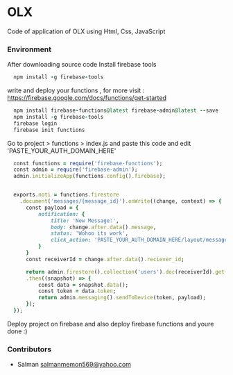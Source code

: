 # OLX
Code of application of OLX using Html, Css, JavaScript

### Environment
After downloading source code Install firebase tools
```Ruby
  npm install -g firebase-tools
```

write and deploy your functions , for more visit : https://firebase.google.com/docs/functions/get-started
```Ruby
  npm install firebase-functions@latest firebase-admin@latest --save
  npm install -g firebase-tools
  firebase login
  firebase init functions
```

Go to project > functions > index.js and paste this code and edit 'PASTE_YOUR_AUTH_DOMAIN_HERE' 
```Ruby
  const functions = require('firebase-functions');
  const admin = require('firebase-admin');
  admin.initializeApp(functions.config().firebase);


  exports.noti = functions.firestore
    .document('messages/{message_id}').onWrite((change, context) => {
      const payload = {
          notification: {
              title: 'New Message:',
              body: change.after.data().message,
              status: 'Wohoo its work',
              click_action: 'PASTE_YOUR_AUTH_DOMAIN_HERE/layout/message.html?id='+change.after.data().sender_id+'&adid='+change.after.data().ad_id
          }
      }
      const receiverId = change.after.data().reciever_id;

      return admin.firestore().collection('users').doc(receiverId).get()
      .then((snapshot) => {
          const data = snapshot.data();
          const token = data.token;
          return admin.messaging().sendToDevice(token, payload);
      });
  });
```

Deploy project on firebase and also deploy firebase functions and youre done :)

### Contributors
  - Salman <salmanmemon569@yahoo.com>
